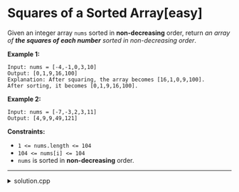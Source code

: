 # Squares of a Sorted Array[easy]

Given an integer array `nums` sorted in **non-decreasing** order, return *an array of **the squares of each number** sorted in non-decreasing order*.

**Example 1:**

```
Input: nums = [-4,-1,0,3,10]
Output: [0,1,9,16,100]
Explanation: After squaring, the array becomes [16,1,0,9,100].
After sorting, it becomes [0,1,9,16,100].
```

**Example 2:**

```
Input: nums = [-7,-3,2,3,11]
Output: [4,9,9,49,121]
```

**Constraints:**

- `1 <= nums.length <= 104`
- `104 <= nums[i] <= 104`
- `nums` is sorted in **non-decreasing** order.
---
<details>
<summary>solution.cpp</summary>
	
```cpp
int len = size(nums);
int L = 0, R = len - 1;
vector<int> res[len];
for(int i = len-1; i > -1; i--){
  if(abs(nums[R]) > abs(nums[L]))
    res[i] = nums[R] * nums[R--];
  else
    res[i] = nums[L] * nums[L++];
}
```
</details>
